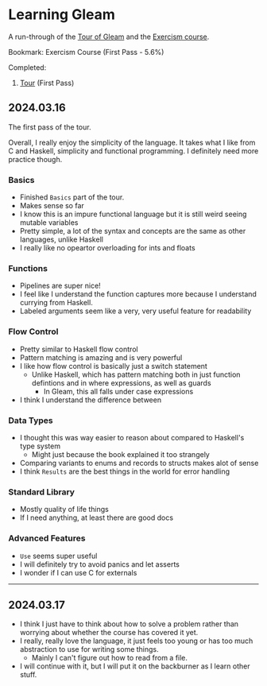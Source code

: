 # Learning Gleam

A run-through of the [Tour of Gleam](https://tour.gleam.run) and the [Exercism course](https://exercism.org/tracks/gleam).

Bookmark: Exercism Course (First Pass - 5.6%)

Completed:
1. [Tour](https://tour.gleam.run/) (First Pass)

## 2024.03.16

The first pass of the tour.

Overall, I really enjoy the simplicity of the language. It takes what I like from C and Haskell, simplicity and functional programming. I definitely need more practice though.

### Basics

* Finished `Basics` part of the tour.
* Makes sense so far
* I know this is an impure functional language but it is still weird seeing mutable variables
* Pretty simple, a lot of the syntax and concepts are the same as other languages, unlike Haskell
* I really like no opeartor overloading for ints and floats

### Functions

* Pipelines are super nice!
* I feel like I understand the function captures more because I understand currying from Haskell.
* Labeled arguments seem like a very, very useful feature for readability

### Flow Control

* Pretty similar to Haskell flow control
* Pattern matching is amazing and is very powerful
* I like how flow control is basically just a switch statement
  * Unlike Haskell, which has pattern matching both in just function defintions and in where expressions, as well as guards
    * In Gleam, this all falls under case expressions
* I think I understand the difference between

### Data Types

* I thought this was way easier to reason about compared to Haskell's type system
  * Might just because the book explained it too strangely
* Comparing variants to enums and records to structs makes alot of sense
* I think `Results` are the best things in the world for error handling

### Standard Library

* Mostly quality of life things
* If I need anything, at least there are good docs

### Advanced Features

* `Use` seems super useful
* I will definitely try to avoid panics and let asserts
* I wonder if I can use C for externals

---

## 2024.03.17

* I think I just have to think about how to solve a problem rather than worrying about whether the course has covered it yet.
* I really, really love the language, it just feels too young or has too much abstraction to use for writing some things.
  * Mainly I can't figure out how to read from a file.
* I will continue with it, but I will put it on the backburner as I learn other stuff.
